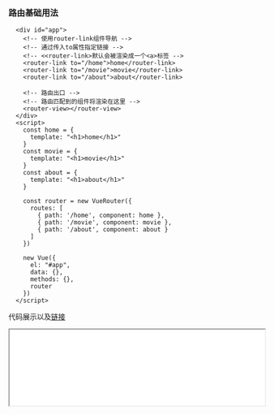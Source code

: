 ### 路由基础用法

```
  <div id="app">
    <!-- 使用router-link组件导航 -->
    <!-- 通过传入to属性指定链接 -->
    <!-- <<router-link>默认会被渲染成一个<a>标签 -->
    <router-link to="/home">home</router-link>
    <router-link to="/movie">movie</router-link>
    <router-link to="/about">about</router-link>
    
    <!-- 路由出口 -->
    <!-- 路由匹配到的组件将渲染在这里 -->
    <router-view></router-view>
  </div>
  <script>
    const home = {
      template: "<h1>home</h1>"
    }
    const movie = {
      template: "<h1>movie</h1>"
    }
    const about = {
      template: "<h1>about</h1>"
    }

    const router = new VueRouter({
      routes: [
        { path: '/home', component: home },
        { path: '/movie', component: movie },
        { path: '/about', component: about }
      ]
    })

    new Vue({
      el: "#app",
      data: {},
      methods: {},
      router
    })
  </script>
```

代码展示以及[链接](https://ybonest.github.io/vue-note/html/router1.html)
<iframe style="overflow:hidden;height:150px;width:100%" class="yboflag" src="html/router1.html"></iframe>
